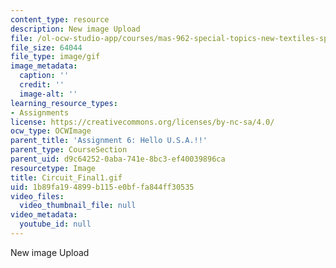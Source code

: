 ```yaml
---
content_type: resource
description: New image Upload
file: /ol-ocw-studio-app/courses/mas-962-special-topics-new-textiles-spring-2010/1b89fa194899b115e0bffa844ff30535_Circuit_Final1.gif
file_size: 64044
file_type: image/gif
image_metadata:
  caption: ''
  credit: ''
  image-alt: ''
learning_resource_types:
- Assignments
license: https://creativecommons.org/licenses/by-nc-sa/4.0/
ocw_type: OCWImage
parent_title: 'Assignment 6: Hello U.S.A.!!'
parent_type: CourseSection
parent_uid: d9c64252-0aba-741e-8bc3-ef40039896ca
resourcetype: Image
title: Circuit_Final1.gif
uid: 1b89fa19-4899-b115-e0bf-fa844ff30535
video_files:
  video_thumbnail_file: null
video_metadata:
  youtube_id: null
---
```

New image Upload